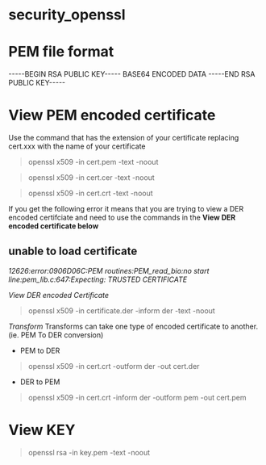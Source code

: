# security_openssl
# PEM file format
-----BEGIN RSA PUBLIC KEY-----
BASE64 ENCODED DATA
-----END RSA PUBLIC KEY-----
# View PEM encoded certificate
Use the command that has the extension of your certificate replacing cert.xxx with the name of your certificate

> openssl x509 -in cert.pem -text -noout

> openssl x509 -in cert.cer -text -noout

> openssl x509 -in cert.crt -text -noout

If you get the following error it means that you are trying to view a DER encoded certifciate and need to use the commands in the **View DER encoded certificate  below**

## unable to load certificate
*12626:error:0906D06C:PEM routines:PEM_read_bio:no start line:pem_lib.c:647:Expecting: TRUSTED CERTIFICATE*

*View DER encoded Certificate*
> openssl x509 -in certificate.der -inform der -text -noout

*Transform*
Transforms can take one type of encoded certificate to another. (ie. PEM To DER conversion)

- PEM to DER
> openssl x509 -in cert.crt -outform der -out cert.der
- DER to PEM
> openssl x509 -in cert.crt -inform der -outform pem -out cert.pem
# View KEY 
> openssl rsa -in key.pem -text -noout

